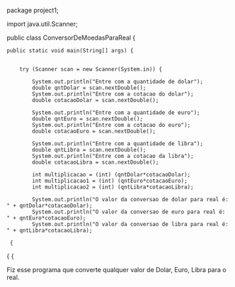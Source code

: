 






package project1;

import java.util.Scanner;

public class ConversorDeMoedasParaReal {

	public static void main(String[] args) {
		

		try (Scanner scan = new Scanner(System.in)) {
		
			System.out.println("Entre com a quantidade de dolar");
			double qntDolar = scan.nextDouble();
			System.out.println("Entre com a cotacao do dolar");
			double cotacaoDolar = scan.nextDouble();
			
			System.out.println("Entre com a quantidade de euro");
			double qntEuro = scan.nextDouble();
			System.out.println("Entre com a cotacao do euro");
			double cotacaoEuro = scan.nextDouble();
			
			System.out.println("Entre com a quantidade de libra");
			double qntLibra = scan.nextDouble();
			System.out.println("Entre com a cotacao da libra");
			double cotacaoLibra = scan.nextDouble();
			
			int multiplicacao = (int) (qntDolar*cotacaoDolar);
			int multiplicacao1 = (int) (qntEuro*cotacaoEuro);
			int multiplicacao2 = (int) (qntLibra*cotacaoLibra);
			
			System.out.println("O valor da conversao de dolar para real é: " + qntDolar*cotacaoDolar);
			System.out.println("O valor da conversao de euro para real é: " + qntEuro*cotacaoEuro);
			System.out.println("O valor da conversao de libra para real é: " + qntLibra*cotacaoLibra);

     {
  {
{


Fiz esse programa que converte qualquer valor de Dolar, Euro, Libra para o real.


   
